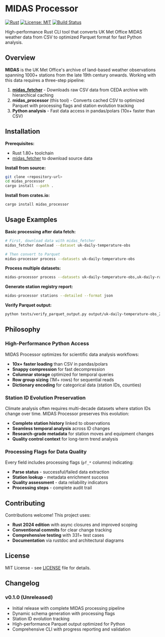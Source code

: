 # MIDAS Processor

[![Rust](https://img.shields.io/badge/rust-1.80%2B-blue.svg)](https://www.rust-lang.org/)
[![License: MIT](https://img.shields.io/badge/License-MIT-yellow.svg)](https://opensource.org/licenses/MIT)
[![Build Status](https://img.shields.io/badge/build-passing-brightgreen.svg)](#)

High-performance Rust CLI tool that converts UK Met Office MIDAS weather data from CSV to optimized Parquet format for fast Python analysis.

## Overview

**MIDAS** is the UK Met Office's archive of land-based weather observations spanning 1000+ stations from the late 19th century onwards. Working with this data requires a three-step pipeline:

1. **[midas_fetcher](https://github.com/rjl-climate/midas_fetcher)** - Downloads raw CSV data from CEDA archive with hierarchical caching
2. **midas_processor** (this tool) - Converts cached CSV to optimized Parquet with processing flags and station evolution tracking  
3. **Python analysis** - Fast data access in pandas/polars (10x+ faster than CSV)

## Installation

**Prerequisites:**
- Rust 1.80+ toolchain
- [midas_fetcher](https://github.com/rjl-climate/midas_fetcher) to download source data

**Install from source:**
```bash
git clone <repository-url>
cd midas_processor
cargo install --path .
```

**Install from crates.io:**
```bash
cargo install midas_processor
```

## Usage Examples

**Basic processing after data fetch:**
```bash
# First, download data with midas_fetcher
midas_fetcher download --dataset uk-daily-temperature-obs

# Then convert to Parquet
midas-processor process --datasets uk-daily-temperature-obs
```

**Process multiple datasets:**
```bash
midas-processor process --datasets uk-daily-temperature-obs,uk-daily-rain-obs
```

**Generate station registry report:**
```bash
midas-processor stations --detailed --format json
```

**Verify Parquet output:**
```bash
python tests/verify_parquet_output.py output/uk-daily-temperature-obs_202501.parquet
```

## Philosophy

### High-Performance Python Access

MIDAS Processor optimizes for scientific data analysis workflows:

- **10x+ faster loading** than CSV in pandas/polars
- **Snappy compression** for fast decompression
- **Columnar storage** optimized for temporal queries
- **Row group sizing** (1M+ rows) for sequential reads
- **Dictionary encoding** for categorical data (station IDs, counties)

### Station ID Evolution Preservation

Climate analysis often requires multi-decade datasets where station IDs change over time. MIDAS Processor preserves this evolution:

- **Complete station history** linked to observations
- **Seamless temporal analysis** across ID changes
- **Research-grade metadata** for station moves and equipment changes
- **Quality control context** for long-term trend analysis

### Processing Flags for Data Quality

Every field includes processing flags (`pf_*` columns) indicating:
- **Parse status** - successful/failed data extraction
- **Station lookup** - metadata enrichment success
- **Quality assessment** - data reliability indicators
- **Processing steps** - complete audit trail

## Contributing

Contributions welcome! This project uses:
- **Rust 2024 edition** with async closures and improved scoping
- **Conventional commits** for clear change tracking
- **Comprehensive testing** with 331+ test cases
- **Documentation** via rustdoc and architectural diagrams

## License

MIT License - see [LICENSE](LICENSE) file for details.

## Changelog

### v0.1.0 (Unreleased)
- Initial release with complete MIDAS processing pipeline
- Dynamic schema generation with processing flags
- Station ID evolution tracking
- High-performance Parquet output optimized for Python
- Comprehensive CLI with progress reporting and validation